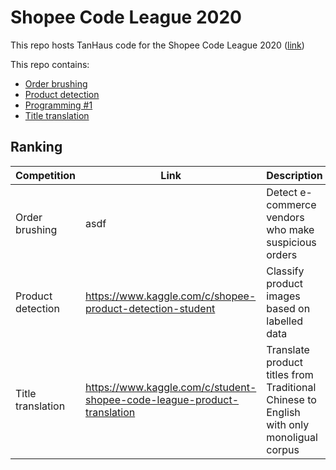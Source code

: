 # Shopee Code League 2020

This repo hosts TanHaus code for the Shopee Code League 2020 ([link](https://careers.shopee.sg/codeleague/))

This repo contains:
- [Order brushing](order_brushing)
- [Product detection](product_detection)
- [Programming #1](programming_1)
- [Title translation](title_translation)

## Ranking

Competition | Link | Description
------------|------|------------
Order brushing | asdf | Detect e-commerce vendors who make suspicious orders
Product detection | https://www.kaggle.com/c/shopee-product-detection-student | Classify product images based on labelled data
Title translation | https://www.kaggle.com/c/student-shopee-code-league-product-translation | Translate product titles from Traditional Chinese to English with only monoligual corpus
